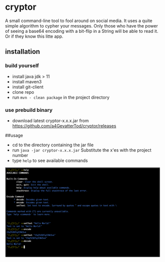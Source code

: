 # cryptor
A small command-line tool to fool around on social media.
It uses a quite simple algorithm to cypher your messages. Only those who have the power of 
seeing a base64 encoding with a bit-flip in a String will be able to read it. 
Or if they know this litte app. 

## installation

### build yourself 
- install java jdk > 11
- install maven3
- install git-client
- clone repo 
- run  `mvn - clean package` in the project directory

### use prebuild binary
- download latest cryptor-x.x.x.jar from https://github.com/a4GevatterTod/cryptor/releases

##usage
- cd to the directory containing the jar file
- run `java -jar cryptor-x.x.x.jar` Substitute the x'es with the project number
- type `help` to see available commands

![Alt text](doc/files/cryptor-usage.png?raw=true "Title") 
